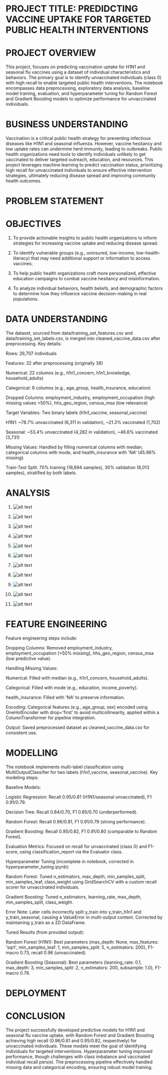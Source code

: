 # PROJECT TITLE: PREDIDCTING VACCINE UPTAKE FOR TARGETED PUBLIC HEALTH INTERVENTIONS

# PROJECT OVERVIEW

This project, focuses on predicting vaccination uptake for H1N1 and seasonal flu vaccines using a dataset of individual characteristics and behaviors. The primary goal is to identify unvaccinated individuals (class 0) with high recall to enable targeted public health interventions. The notebook encompasses data preprocessing, exploratory data analysis, baseline model training, evaluation, and hyperparameter tuning for Random Forest and Gradient Boosting models to optimize performance for unvaccinated individuals.

# BUSINESS UNDERSTANDING

Vaccination is a critical public health strategy for preventing infectious diseases like H1N1 and seasonal influenza. However, vaccine hesitancy and low uptake rates can undermine herd immunity, leading to outbreaks. Public health organizations need tools to identify individuals unlikely to get vaccinated to deliver targeted outreach, education, and resources. This project leverages machine learning to predict vaccination status, prioritizing high recall for unvaccinated individuals to ensure effective intervention strategies, ultimately reducing disease spread and improving community health outcomes.

# PROBLEM STATEMENT


# OBJECTIVES

1. To provide actionable insights to public health organizations to inform strategies for increasing vaccine uptake and reducing disease spread.
2. To identify vulnerable groups (e.g., uninsured, low-income, low-health-literacy) that may need additional support or information to access vaccines.

3. To help public health organizations craft more personalized, effective education campaigns to combat vaccine hesitancy and misinformation.

4. To analyze individual behaviors, health beliefs, and demographic factors to determine how they influence vaccine decision-making in real populations.

# DATA UNDERSTANDING

The dataset, sourced from data/training_set_features.csv and data/training_set_labels.csv, is merged into cleaned_vaccine_data.csv after preprocessing. Key details:

Rows: 26,707 individuals

Features: 32 after preprocessing (originally 38)

Numerical: 22 columns (e.g., h1n1_concern, h1n1_knowledge, household_adults)

Categorical: 9 columns (e.g., age_group, health_insurance, education)

Dropped Columns: employment_industry, employment_occupation (high missing values >50%), hhs_geo_region, census_msa (low relevance)

Target Variables: Two binary labels (h1n1_vaccine, seasonal_vaccine)

H1N1: ~78.7% unvaccinated (6,311 in validation), ~21.3% vaccinated (1,702)

Seasonal: ~53.4% unvaccinated (4,282 in validation), ~46.6% vaccinated (3,731)

Missing Values: Handled by filling numerical columns with median, categorical columns with mode, and health_insurance with 'NA' (45.96% missing).

Train-Test Split: 70% training (18,694 samples), 30% validation (8,013 samples), stratified by both labels.

# ANALYSIS

1. ![alt text](Images/image.png)

2. ![alt text](Images/image-1.png)

3. ![alt text](Images/image-2.png)

4. ![alt text](Images/image-3.png)

5. ![alt text](Images/image-4.png)

6. ![alt text](Images/image-5.png)

7. ![alt text](Images/image-6.png)

8. ![alt text](Images/image-7.png)

9. ![alt text](Images/image-8.png)

10. ![alt text](Images/image-9.png)

11. ![alt text](Images/image-10.png)

# FEATURE ENGINEERING

Feature engineering steps include:

Dropping Columns: Removed employment_industry, employment_occupation (>50% missing), hhs_geo_region, census_msa (low predictive value).

Handling Missing Values:

Numerical: Filled with median (e.g., h1n1_concern, household_adults).

Categorical: Filled with mode (e.g., education, income_poverty).

health_insurance: Filled with 'NA' to preserve information.

Encoding: Categorical features (e.g., age_group, sex) encoded using OneHotEncoder with drop='first' to avoid multicollinearity, applied within a ColumnTransformer for pipeline integration.

Output: Saved preprocessed dataset as cleaned_vaccine_data.csv for consistent use.


# MODELLING

The notebook implements multi-label classification using MultiOutputClassifier for two labels (h1n1_vaccine, seasonal_vaccine). Key modeling steps:

Baseline Models:

Logistic Regression: Recall 0.95/0.81 (H1N1/seasonal unvaccinated), F1 0.91/0.79.

Decision Tree: Recall 0.84/0.70, F1 0.85/0.70 (underperformed).

Random Forest: Recall 0.96/0.81, F1 0.91/0.79 (strong performance).

Gradient Boosting: Recall 0.95/0.82, F1 0.91/0.80 (comparable to Random Forest).

Evaluation Metrics: Focused on recall for unvaccinated (class 0) and F1-score, using classification_report via the Evaluator class.

Hyperparameter Tuning (incomplete in notebook, corrected in hyperparameter_tuning.ipynb):

Random Forest: Tuned n_estimators, max_depth, min_samples_split, min_samples_leaf, class_weight using GridSearchCV with a custom recall scorer for unvaccinated individuals.

Gradient Boosting: Tuned n_estimators, learning_rate, max_depth, min_samples_split, class_weight.

Error Note: Later cells incorrectly split y_train into y_train_h1n1 and y_train_seasonal, causing a ValueError in multi-output context. Corrected by maintaining y_train as a 2D DataFrame.

Tuned Results (from provided output):

Random Forest (H1N1): Best parameters {max_depth: None, max_features: 'sqrt', min_samples_leaf: 1, min_samples_split: 5, n_estimators: 200}, F1-macro 0.73, recall 0.96 (unvaccinated).

Gradient Boosting (Seasonal): Best parameters {learning_rate: 0.1, max_depth: 3, min_samples_split: 2, n_estimators: 200, subsample: 1.0}, F1-macro 0.78.


# DEPLOYMENT


# CONCLUSION

The project successfully developed predictive models for H1N1 and seasonal flu vaccine uptake, with Random Forest and Gradient Boosting achieving high recall (0.96/0.81 and 0.95/0.82, respectively) for unvaccinated individuals. These models meet the goal of identifying individuals for targeted interventions. Hyperparameter tuning improved performance, though challenges with class imbalance and vaccinated individual recall persist. The preprocessing pipeline effectively handled missing data and categorical encoding, ensuring robust model training.